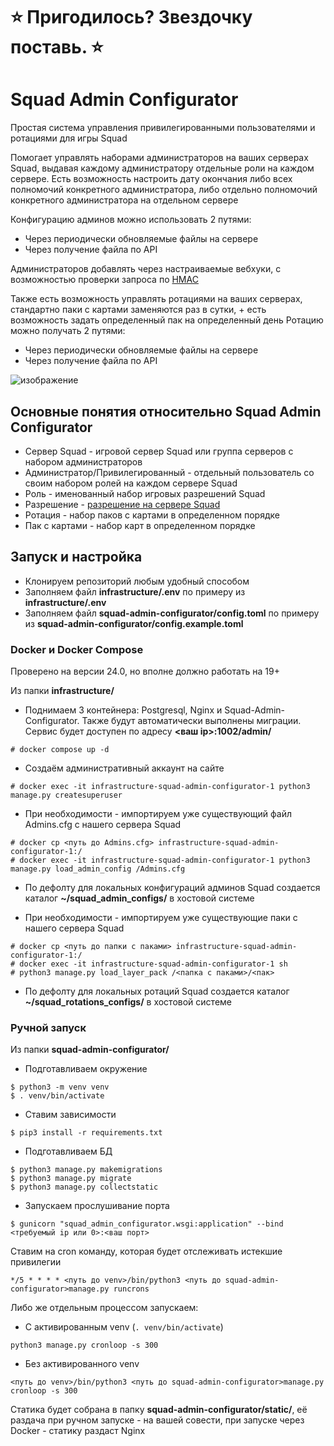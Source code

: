 # **⭐ Пригодилось? Звездочку поставь. ⭐**

# Squad Admin Configurator

Простая система управления привилегированными пользователями и ротациями для игры Squad

Помогает управлять наборами администраторов на ваших серверах Squad, выдавая каждому администратору отдельные роли на каждом сервере.
Есть возможность настроить дату окончания либо всех полномочий конкретного администратора, либо отдельно полномочий конкретного администратора на отдельном сервере

Конфигурацию админов можно использовать 2 путями:
- Через периодически обновляемые файлы на сервере
- Через получение файла по API

Администраторов добавлять через настраиваемые вебхуки, с возможностью проверки запроса по [HMAC](https://ru.wikipedia.org/wiki/HMAC)

Также есть возможность управлять ротациями на ваших серверах, стандартно паки с картами заменяются раз в сутки, + есть возможность задать определенный пак на определенный день
Ротацию можно получать 2 путями:
- Через периодически обновляемые файлы на сервере
- Через получение файла по API

![изображение](https://github.com/ar1ocker/Squad-Admin-Configurator/assets/109543340/70d4fbcc-0ada-45d6-b9f4-13de902a1412)

## Основные понятия относительно Squad Admin Configurator

- Сервер Squad - игровой сервер Squad или группа серверов с набором администраторов
- Администратор/Привилегированный - отдельный пользователь со своим набором ролей на каждом сервере Squad
- Роль - именованный набор игровых разрешений Squad
- Разрешение - [разрешение на сервере Squad](https://squad.fandom.com/wiki/Server_Administration)
- Ротация - набор паков с картами в определенном порядке
- Пак с картами - набор карт в определенном порядке

## Запуск и настройка

- Клонируем репозиторий любым удобный способом
- Заполняем файл **infrastructure/.env** по примеру из **infrastructure/.env**
- Заполняем файл **squad-admin-configurator/config.toml** по примеру из **squad-admin-configurator/config.example.toml**

### Docker и Docker Compose

Проверено на версии 24.0, но вполне должно работать на 19+

Из папки **infrastructure/**

- Поднимаем 3 контейнера: Postgresql, Nginx и Squad-Admin-Configurator. Также будут автоматически выполнены миграции. Сервис будет доступен по адресу **<ваш ip>:1002/admin/**
```
# docker compose up -d
```

- Создаём административный аккаунт на сайте
```
# docker exec -it infrastructure-squad-admin-configurator-1 python3 manage.py createsuperuser
```

- При необходимости - импортируем уже существующий файл Admins.cfg с нашего сервера Squad
```
# docker cp <путь до Admins.cfg> infrastructure-squad-admin-configurator-1:/
# docker exec -it infrastructure-squad-admin-configurator-1 python3 manage.py load_admin_config /Admins.cfg
```

- По дефолту для локальных конфигураций админов Squad создается каталог **~/squad_admin_configs/** в хостовой системе

- При необходимости - импортируем уже существующие паки с нашего сервера Squad
```
# docker cp <путь до папки с паками> infrastructure-squad-admin-configurator-1:/
# docker exec -it infrastructure-squad-admin-configurator-1 sh
# python3 manage.py load_layer_pack /<папка с паками>/<пак>
```

- По дефолту для локальных ротаций Squad создается каталог **~/squad_rotations_configs/** в хостовой системе

### Ручной запуск

Из папки **squad-admin-configurator/**

- Подготавливаем окружение
```
$ python3 -m venv venv
$ . venv/bin/activate
```

- Ставим зависимости
```
$ pip3 install -r requirements.txt
```

- Подготавливаем БД
```
$ python3 manage.py makemigrations
$ python3 manage.py migrate
$ python3 manage.py collectstatic
```

- Запускаем прослушивание порта
``` 
$ gunicorn "squad_admin_configurator.wsgi:application" --bind <требуемый ip или 0>:<ваш порт>
```

Ставим на cron команду, которая будет отслеживать истекшие привилегии

```
*/5 * * * * <путь до venv>/bin/python3 <путь до squad-admin-configurator>manage.py runcrons 
```

Либо же отдельным процессом запускаем:

- С активированным venv (`. venv/bin/activate`)
```
python3 manage.py cronloop -s 300 
```

- Без активированного venv
```
<путь до venv>/bin/python3 <путь до squad-admin-configurator>manage.py cronloop -s 300
```

Статика будет собрана в папку **squad-admin-configurator/static/**, её раздача при ручном запуске - на вашей совести, при запуске через Docker - статику раздаст Nginx
